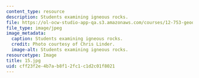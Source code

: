 ```yaml
---
content_type: resource
description: Students examining igneous rocks.
file: https://ol-ocw-studio-app-qa.s3.amazonaws.com/courses/12-753-geodynamics-seminar-spring-2006/cff23f2e4b7ab8f12fc1c1d2c01f8021_15.jpg
file_type: image/jpeg
image_metadata:
  caption: Students examining igneous rocks.
  credit: Photo courtesy of Chris Linder.
  image-alt: Students examining igneous rocks.
resourcetype: Image
title: 15.jpg
uid: cff23f2e-4b7a-b8f1-2fc1-c1d2c01f8021
---
```


